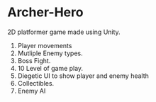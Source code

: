 # Archer-Hero
2D platformer game made using Unity.

1. Player movements
2. Mutliple Enemy types.
3. Boss Fight.
4. 10 Level of game play.
5. Diegetic UI to show player and enemy health
6. Collectibles.
7. Enemy AI
